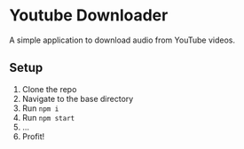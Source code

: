 # Youtube Downloader
A simple application to download audio from YouTube videos.

## Setup
1. Clone the repo
2. Navigate to the base directory
3. Run `npm i`
4. Run `npm start`
5. ...
6. Profit!
